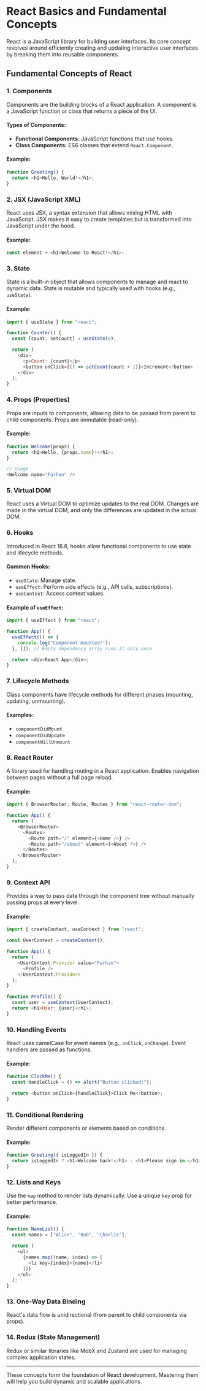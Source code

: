 # React Basics and Fundamental Concepts

React is a JavaScript library for building user interfaces. Its core concept revolves around efficiently creating and updating interactive user interfaces by breaking them into reusable components.

## Fundamental Concepts of React

### 1. Components
Components are the building blocks of a React application. A component is a JavaScript function or class that returns a piece of the UI.

#### Types of Components:
- **Functional Components:** JavaScript functions that use hooks.
- **Class Components:** ES6 classes that extend `React.Component`.

#### Example:
```javascript
function Greeting() {
  return <h1>Hello, World!</h1>;
}
```

### 2. JSX (JavaScript XML)
React uses JSX, a syntax extension that allows mixing HTML with JavaScript. JSX makes it easy to create templates but is transformed into JavaScript under the hood.

#### Example:
```javascript
const element = <h1>Welcome to React!</h1>;
```

### 3. State
State is a built-in object that allows components to manage and react to dynamic data. State is mutable and typically used with hooks (e.g., `useState`).

#### Example:
```javascript
import { useState } from "react";

function Counter() {
  const [count, setCount] = useState(0);

  return (
    <div>
      <p>Count: {count}</p>
      <button onClick={() => setCount(count + 1)}>Increment</button>
    </div>
  );
}
```

### 4. Props (Properties)
Props are inputs to components, allowing data to be passed from parent to child components. Props are immutable (read-only).

#### Example:
```javascript
function Welcome(props) {
  return <h1>Hello, {props.name}!</h1>;
}

// Usage
<Welcome name="Farhan" />
```

### 5. Virtual DOM
React uses a Virtual DOM to optimize updates to the real DOM. Changes are made in the virtual DOM, and only the differences are updated in the actual DOM.

### 6. Hooks
Introduced in React 16.8, hooks allow functional components to use state and lifecycle methods.

#### Common Hooks:
- `useState`: Manage state.
- `useEffect`: Perform side effects (e.g., API calls, subscriptions).
- `useContext`: Access context values.

#### Example of `useEffect`:
```javascript
import { useEffect } from "react";

function App() {
  useEffect(() => {
    console.log("Component mounted!");
  }, []); // Empty dependency array runs it only once

  return <div>React App</div>;
}
```

### 7. Lifecycle Methods
Class components have lifecycle methods for different phases (mounting, updating, unmounting).

#### Examples:
- `componentDidMount`
- `componentDidUpdate`
- `componentWillUnmount`

### 8. React Router
A library used for handling routing in a React application. Enables navigation between pages without a full page reload.

#### Example:
```javascript
import { BrowserRouter, Route, Routes } from "react-router-dom";

function App() {
  return (
    <BrowserRouter>
      <Routes>
        <Route path="/" element={<Home />} />
        <Route path="/about" element={<About />} />
      </Routes>
    </BrowserRouter>
  );
}
```

### 9. Context API
Provides a way to pass data through the component tree without manually passing props at every level.

#### Example:
```javascript
import { createContext, useContext } from "react";

const UserContext = createContext();

function App() {
  return (
    <UserContext.Provider value="Farhan">
      <Profile />
    </UserContext.Provider>
  );
}

function Profile() {
  const user = useContext(UserContext);
  return <h1>User: {user}</h1>;
}
```

### 10. Handling Events
React uses camelCase for event names (e.g., `onClick`, `onChange`). Event handlers are passed as functions.

#### Example:
```javascript
function ClickMe() {
  const handleClick = () => alert("Button clicked!");

  return <button onClick={handleClick}>Click Me</button>;
}
```

### 11. Conditional Rendering
Render different components or elements based on conditions.

#### Example:
```javascript
function Greeting({ isLoggedIn }) {
  return isLoggedIn ? <h1>Welcome back!</h1> : <h1>Please sign in.</h1>;
}
```

### 12. Lists and Keys
Use the `map` method to render lists dynamically. Use a unique `key` prop for better performance.

#### Example:
```javascript
function NameList() {
  const names = ["Alice", "Bob", "Charlie"];

  return (
    <ul>
      {names.map((name, index) => (
        <li key={index}>{name}</li>
      ))}
    </ul>
  );
}
```

### 13. One-Way Data Binding
React's data flow is unidirectional (from parent to child components via props).

### 14. Redux (State Management)
Redux or similar libraries like MobX and Zustand are used for managing complex application states.

---
These concepts form the foundation of React development. Mastering them will help you build dynamic and scalable applications.